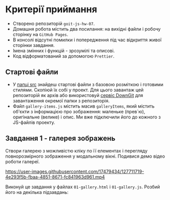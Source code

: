 # Критерії приймання

- Створено репозиторій `goit-js-hw-07`.
- Домашня робота містить два посилання: на вихідні файли і робочу сторінку на
  `GitHub Pages`.
- В консолі відсутні помилки і попередження під час відкриття живої сторінки
  завдання.
- Імена змінних і функцій - зрозумілі та описові.
- Код відформатований за допомогою `Prettier`.

## Стартові файли

- У [папці src](./src) знайдеш стартові файли з базовою розміткою і готовими
  стилями. Скопіюй їх собі у проект. Для цього завантаж цей репозиторій як архів
  або використовуй [сервіс DownGit](https://downgit.github.io/) для завантаження
  окремої папки з репозиторія.
- Файл `gallery-items.js` містить масив `galleryItems`, який містить об'єкти з
  інформацією про зображення: маленьке (прев`ю), оригінальне (велике) і опис. Ми
  вже підключили його до кожного з JS-файлів проекту.

## Завдання 1 - галерея зображень

Створи галерею з можливістю кліку по її елементах і перегляду повнорозмірного
зображення у модальному вікні. Подивися демо відео роботи галереї.

https://user-images.githubusercontent.com/17479434/127711719-4e293f5b-fbaa-4851-8671-fc841963d961.mp4

Виконуй це завдання у файлах `01-gallery.html` і `01-gallery.js`. Розбий його на
декілька підзавдань:
